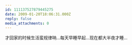```yaml
---
id: 111137527879445275
date: 2009-01-20T18:06:31.000Z
reply: false
media_attachments: 0
---
```


才回家的时候生活蛮规律呐…每天早睡早起…现在都大半夜才睡…

